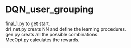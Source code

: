 # DQN_user_grouping
final_1.py to get start.\
drl_net.py creats NN and define the learning procedures.\
gen.py creats all the possible combinations.\
MecOpt.py calculates the rewards.
